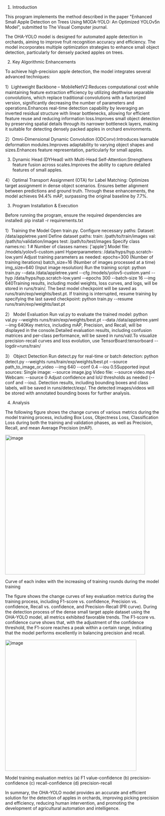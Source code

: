 1. Introduction

This program implements the method described in the paper "Enhanced Small Apple Detection on Trees Using MODA-YOLO: An Optimized YOLOv5n Model", submitted to The Visual Computer journal.

The OHA-YOLO model is designed for automated apple detection in orchards, aiming to improve fruit recognition accuracy and efficiency. The model incorporates multiple optimization strategies to enhance small object detection, particularly for densely packed apples on trees.

2. Key Algorithmic Enhancements

To achieve high-precision apple detection, the model integrates several advanced techniques:

  1）Lightweight Backbone – MobileNetV2:Reduces computational cost while maintaining feature extraction efficiency by utilizing depthwise separable convolutions, which replace traditional convolutions with a factorized version, significantly decreasing the number of parameters and operations.Enhances real-time detection capability by leveraging an inverted residual structure with linear bottlenecks, allowing for efficient feature reuse and reducing information loss.Improves small object detection by preserving spatial details through its narrower bottleneck layers, making it suitable for detecting densely packed apples in orchard environments.

  2）Omni-Dimensional Dynamic Convolution (ODConv):Introduces learnable deformation modules.Improves adaptability to varying object shapes and sizes.Enhances feature representation, particularly for small apples.
  
  3) Dynamic Head (DYHead) with Multi-Head Self-Attention:Strengthens feature fusion across scales.Improves the ability to capture detailed features of small apples.
 
  4）Optimal Transport Assignment (OTA) for Label Matching: Optimizes target assignment in dense object scenarios. Ensures better alignment between predictions and ground truth. Through these enhancements, the model achieves 94.4% mAP, surpassing the original baseline by 7.7%.

3. Program Installation & Execution

Before running the program, ensure the required dependencies are installed:  pip install -r requirements.txt

  1）Training the Model Open train.py. Configure necessary paths: Dataset: /data/appletree.yaml Define dataset paths: train: /path/to/train/images val: /path/to/validation/images test: /path/to/test/images Specify class names:nc: 1  # Number of classes names: ['apple']  Model file: /models/yolov5-custom.yaml  Hyperparameters: /data/hyps/hyp.scratch-low.yaml  Adjust training parameters as needed: epochs=300 (Number of training iterations) batch_size=16 (Number of images processed at a time) img_size=640 (Input image resolution) Run the training script: python train.py --data /data/appletree.yaml --cfg /models/yolov5-custom.yaml --hyp /data/hyps/hyp.scratch-low.yaml --epochs 300 --batch-size 16 --img 640Training results, including model weights, loss curves, and logs, will be stored in runs/train/. The best model checkpoint will be saved as runs/train/exp/weights/best.pt. If training is interrupted, resume training by specifying the last saved checkpoint: python train.py --resume runs/train/exp/weights/last.pt
  
  2） Model Evaluation Run val.py to evaluate the trained model: python val.py --weights runs/train/exp/weights/best.pt --data /data/appletree.yaml --img 640Key metrics, including mAP, Precision, and Recall, will be displayed in the console.Detailed evaluation results, including confusion matrices and per-class performance, will be saved in runs/val/.To visualize precision-recall curves and loss evolution, use TensorBoard:tensorboard --logdir=runs/train/
  
  3） Object Detection Run detect.py for real-time or batch detection: python detect.py --weights runs/train/exp/weights/best.pt --source path_to_image_or_video --img 640 --conf 0.4 --iou 0.5Supported input sources: Single image: --source image.jpg Video file: --source video.mp4 Webcam: --source 0 Adjust confidence and IoU thresholds as needed (--conf and --iou). Detection results, including bounding boxes and class labels, will be saved in runs/detect/exp/. The detected images/videos will be stored with annotated bounding boxes for further analysis.

4.  Analysis

 The following figure shows the change curves of various metrics during the model training process, including Box Loss, Objectness Loss, Classification Loss during both the training and validation phases, as well as Precision, Recall, and mean Average Precision (mAP).
 
 <img width="454" alt="image" src="https://github.com/user-attachments/assets/6ad9c1e2-3ec8-469f-920a-0e0f420a18d6" />

 Curve of each index with the increasing of training rounds during the model training

 The figure shows the change curves of key evaluation metrics during the training process, including F1-score vs. confidence, Precision vs. confidence, Recall vs. confidence, and Precision-Recall (PR curve). During the detection process of the dense small target apple dataset using the OHA-YOLO model, all metrics exhibited favorable trends. The F1-score vs. confidence curve shows that, with the adjustment of the confidence threshold, the F1-score reaches a peak within a certain range, indicating that the model performs excellently in balancing precision and recall.

 <img width="426" alt="image" src="https://github.com/user-attachments/assets/83e6f09f-d714-4a73-ad4f-d7d2f104471a" />

Model training evaluation metrics (a) F1 value-confidence (b) precision-confidence (c) recall-confidence (d) precision-recall

In summary, the OHA-YOLO model provides an accurate and efficient solution for the detection of apples in orchards, improving picking precision and efficiency, reducing human intervention, and promoting the development of agricultural automation and intelligence.
